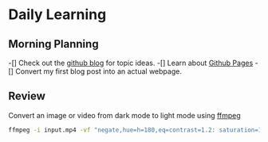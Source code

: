 # Daily Learning
## Morning Planning
-[] Check out the [github blog](https://github.blog/) for topic ideas.
-[] Learn about [Github Pages](https://skills.github.com/#first-day-on-github)
-[] Convert my first blog post into an actual webpage.
## Review 
Convert an image or video from dark mode to light mode using [ffmpeg](https://www.ffmpeg.org)

```bash
ffmpeg -i input.mp4 -vf "negate,hue=h=180,eq=contrast=1.2: saturation=1.1" output.mp4
```
